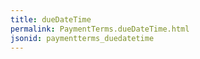 ```yaml
---
title: dueDateTime
permalink: PaymentTerms.dueDateTime.html
jsonid: paymentterms_duedatetime
---
```

